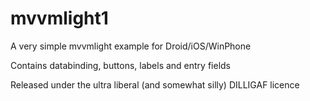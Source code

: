 # mvvmlight1

A very simple mvvmlight example for Droid/iOS/WinPhone

Contains databinding, buttons, labels and entry fields

Released under the ultra liberal (and somewhat silly) DILLIGAF licence
